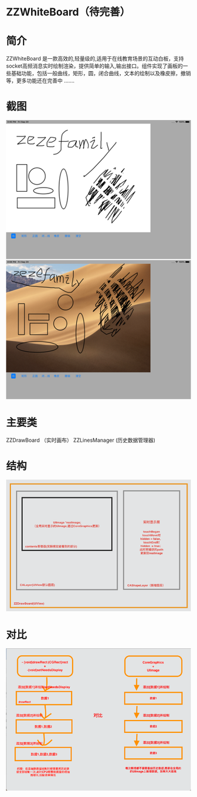 # ZZWhiteBoard（待完善）
# 简介
ZZWhiteBoard 是一款高效的,轻量级的,适用于在线教育场景的互动白板，支持socket高频消息实时绘制渲染，提供简单的输入,输出接口。组件实现了画板的一些基础功能，包括一般曲线，矩形，圆，闭合曲线，文本的绘制以及橡皮擦，撤销等，更多功能还在完善中 …….
# 截图
![Image text](screenshot.png)
![Image text](screenshot1.png)
# 主要类
ZZDrawBoard （实时画布）
ZZLinesManager (历史数据管理器)
# 结构
![Image text](ui-structure.png)
# 对比
![Image text](comparison.png)
